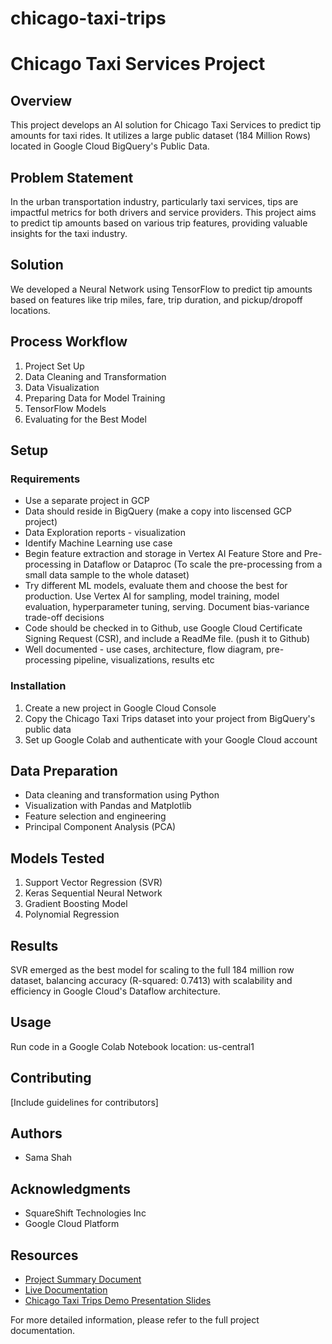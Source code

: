 # chicago-taxi-trips

# Chicago Taxi Services Project

## Overview
This project develops an AI solution for Chicago Taxi Services to predict tip amounts for taxi rides. It utilizes a large public dataset (184 Million Rows) located in Google Cloud BigQuery's Public Data.

## Problem Statement
In the urban transportation industry, particularly taxi services, tips are impactful metrics for both drivers and service providers. This project aims to predict tip amounts based on various trip features, providing valuable insights for the taxi industry.

## Solution
We developed a Neural Network using TensorFlow to predict tip amounts based on features like trip miles, fare, trip duration, and pickup/dropoff locations.

## Process Workflow
1. Project Set Up
2. Data Cleaning and Transformation
3. Data Visualization
4. Preparing Data for Model Training
5. TensorFlow Models
6. Evaluating for the Best Model

## Setup
### Requirements
- Use a separate project in GCP
- Data should reside in BigQuery (make a copy into liscensed GCP project)
- Data Exploration reports - visualization
- Identify Machine Learning use case
- Begin feature extraction and storage in Vertex AI Feature Store and Pre-processing in Dataflow or Dataproc (To scale the pre-processing from a small data sample to the whole dataset)
- Try different ML models, evaluate them and choose the best for production. Use Vertex AI for sampling, model training, model evaluation, hyperparameter tuning, serving. Document bias-variance trade-off decisions
- Code should be checked in to Github, use Google Cloud Certificate Signing Request (CSR), and include a ReadMe file. (push it to Github)
- Well documented - use cases, architecture, flow diagram, pre-processing pipeline, visualizations, results etc

### Installation
1. Create a new project in Google Cloud Console
2. Copy the Chicago Taxi Trips dataset into your project from BigQuery's public data
3. Set up Google Colab and authenticate with your Google Cloud account

## Data Preparation
- Data cleaning and transformation using Python
- Visualization with Pandas and Matplotlib
- Feature selection and engineering
- Principal Component Analysis (PCA)

## Models Tested
1. Support Vector Regression (SVR)
2. Keras Sequential Neural Network
3. Gradient Boosting Model
4. Polynomial Regression

## Results
SVR emerged as the best model for scaling to the full 184 million row dataset, balancing accuracy (R-squared: 0.7413) with scalability and efficiency in Google Cloud's Dataflow architecture.

## Usage
Run code in a Google Colab Notebook
location: us-central1

## Contributing
[Include guidelines for contributors]

## Authors
- Sama Shah

## Acknowledgments
- SquareShift Technologies Inc
- Google Cloud Platform

## Resources
- [Project Summary Document]([url](https://docs.google.com/document/d/1kqJwnKXWDRxIK152KfYMCf03fqy0JJNyk2hkW3rn3s4/edit))
- [Live Documentation]([url](https://docs.google.com/document/d/1dYRp1580HKj-3R-Sr2SmeZsdugDRXbNQVrFNHMiT-Vk/edit))
- [Chicago Taxi Trips Demo Presentation Slides]([url](https://docs.google.com/presentation/d/1EIAYosi-YihLX3T5MwiyOPqPB4XCecMYsKWouDleeC8/edit#slide=id.p))

For more detailed information, please refer to the full project documentation.
